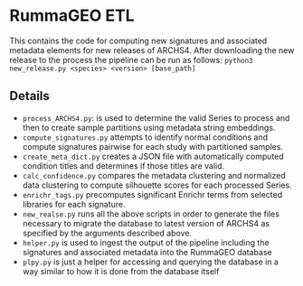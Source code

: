 # RummaGEO ETL

This contains the code for computing new signatures and associated metadata elements for new releases of ARCHS4.
After downloading the new release to the process the pipeline can be run as follows:
`python3 new_release.py <species> <version> [base_path]`

## Details
- `process_ARCHS4.py`: is used to determine the valid Series to process and then to create sample partitions using metadata string embeddings.
- `compute_signatures.py` attempts to identify normal conditions and compute signatures pairwise for each study with partitioned samples.
- `create_meta_dict.py` creates a JSON file with automatically computed condition titles and determines if those titles are valid.
- `calc_confidence.py` compares the metadata clustering and normalized data clustering to compute silhouette scores for each processed Series.
- `enrichr_tags.py` precomputes significant Enrichr terms from selected libraries for each signature.
- `new_realse.py` runs all the above scripts in order to generate the files necessary to migrate the database to latest version of ARCHS4 as specified by the arguments described above.
- `helper.py` is used to ingest the output of the pipeline including the signatures and associated metadata into the RummaGEO database
- `plpy.py` is just a helper for accessing and querying the database in a way similar to how it is done from the database itself